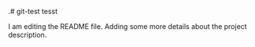 .# git-test
tesst

I am editing the README file. Adding some more details about the project description.
